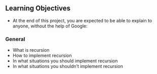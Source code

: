 ## Learning Objectives
* At the end of this project, you are expected to be able to explain to anyone, without the help of Google:

### General
* What is recursion
* How to implement recursion
* In what situations you should implement recursion
* In what situations you shouldn’t implement recursion
